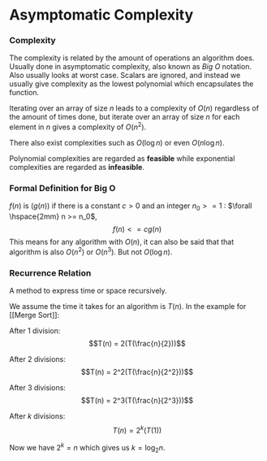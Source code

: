 # Asymptomatic Complexity
### Complexity 
The complexity is related by the amount of operations an algorithm does. Usually done in asymptomatic complexity, also known as *Big O* notation. Also usually looks at worst case. Scalars are ignored, and instead we usually give complexity as the lowest polynomial which encapsulates the function.

Iterating over an array of size $n$ leads to a complexity of $O(n)$ regardless of the amount of times done, but iterate over an array of size $n$ for each element in $n$ gives a complexity of $O(n^2)$.

There also exist complexities such as $O (\log n)$ or even $O (n\log n)$.

Polynomial complexities are regarded as **feasible** while exponential complexities are regarded as **infeasible**.

### Formal Definition for Big O
$f(n)$ is $(g(n))$ if there is a constant $c > 0$ and an integer $n_0 >= 1$ : $\forall \hspace{2mm} n >= n_0$,
$$f(n) <= cg(n)$$
This means for any algorithm with $O(n)$, it can also be said that that algorithm is also $O(n^2)$ or $O(n^3)$. But not $O(\log n)$.


### Recurrence Relation
A method to express time or space recursively.

We assume the time it takes for an algorithm is $T(n)$.
In the example for [[Merge Sort]]:

After 1 division:
$$T(n) = 2(T(\frac{n}{2}))$$

After 2 divisions:
$$T(n) = 2^2(T(\frac{n}{2^2}))$$

After 3 divisions:
$$T(n) = 2^3(T(\frac{n}{2^3}))$$

After $k$ divisions:
$$T(n) = 2^k(T(1))$$

Now we have $2^k = n$ which gives us $k = \log_2 n$.